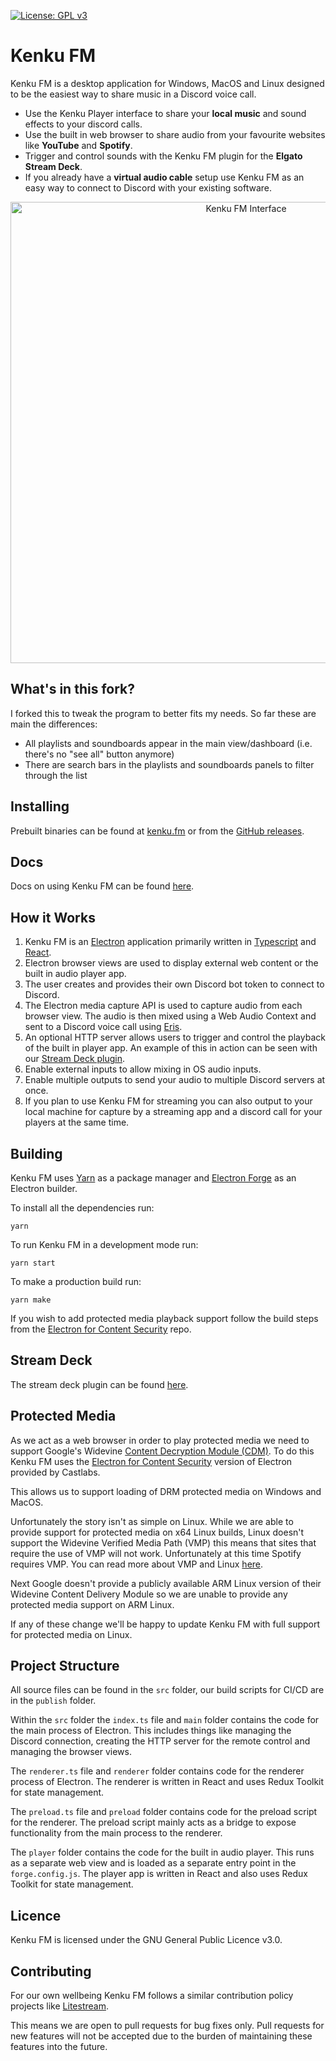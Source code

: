 [![License: GPL v3](https://img.shields.io/badge/License-GPLv3-blue.svg)](https://www.gnu.org/licenses/gpl-3.0)

# Kenku FM

Kenku FM is a desktop application for Windows, MacOS and Linux designed to be the easiest way to share music in a Discord voice call.

- Use the Kenku Player interface to share your **local music** and sound effects to your discord calls.
- Use the built in web browser to share audio from your favourite websites like **YouTube** and **Spotify**.
- Trigger and control sounds with the Kenku FM plugin for the **Elgato Stream Deck**.
- If you already have a **virtual audio cable** setup use Kenku FM as an easy way to connect to Discord with your existing software.

<p align="center">
  <img src="./docs/example.png" alt="Kenku FM Interface" width="738">
</p>

## What's in this fork?
I forked this to tweak the program to better fits my needs. So far these are main the differences:
- All playlists and soundboards appear in the main view/dashboard (i.e. there's no "see all" button anymore)
- There are search bars in the playlists and soundboards panels to filter through the list

## Installing

Prebuilt binaries can be found at [kenku.fm](https://www.kenku.fm) or from the [GitHub releases](https://github.com/owlbear-rodeo/kenku-fm/releases).

## Docs

Docs on using Kenku FM can be found [here](https://www.kenku.fm/docs).

## How it Works

1. Kenku FM is an [Electron](https://www.electronjs.org/) application primarily written in [Typescript](https://www.typescriptlang.org/) and [React](https://reactjs.org/).
2. Electron browser views are used to display external web content or the built in audio player app.
3. The user creates and provides their own Discord bot token to connect to Discord.
4. The Electron media capture API is used to capture audio from each browser view. The audio is then mixed using a Web Audio Context and sent to a Discord voice call using [Eris](https://github.com/abalabahaha/eris).
5. An optional HTTP server allows users to trigger and control the playback of the built in player app. An example of this in action can be seen with our [Stream Deck plugin](https://www.kenku.fm/docs/using-kenku-remote).
6. Enable external inputs to allow mixing in OS audio inputs.
7. Enable multiple outputs to send your audio to multiple Discord servers at once.
8. If you plan to use Kenku FM for streaming you can also output to your local machine for capture by a streaming app and a discord call for your players at the same time.

## Building

Kenku FM uses [Yarn](https://yarnpkg.com/) as a package manager and [Electron Forge](https://www.electronforge.io/) as an Electron builder.

To install all the dependencies run:

`yarn`

To run Kenku FM in a development mode run:

`yarn start`

To make a production build run:

`yarn make`

If you wish to add protected media playback support follow the build steps from the [Electron for Content Security](https://github.com/castlabs/electron-releases) repo.

## Stream Deck

The stream deck plugin can be found [here](https://github.com/owlbear-rodeo/kenku-fm-stream-deck).

## Protected Media

As we act as a web browser in order to play protected media we need to support Google's Widevine [Content Decryption Module (CDM)](https://www.widevine.com/). To do this Kenku FM uses the [Electron for Content Security](https://github.com/castlabs/electron-releases) version of Electron provided by Castlabs.

This allows us to support loading of DRM protected media on Windows and MacOS.

Unfortunately the story isn't as simple on Linux. While we are able to provide support for protected media on x64 Linux builds, Linux doesn't support the Widevine Verified Media Path (VMP) this means that sites that require the use of VMP will not work. Unfortunately at this time Spotify requires VMP. You can read more about VMP and Linux [here](https://arstechnica.com/gadgets/2020/08/hbo-max-cranks-up-the-widevine-drm-leaves-linux-users-in-the-cold/).

Next Google doesn't provide a publicly available ARM Linux version of their Widevine Content Delivery Module so we are unable to provide any protected media support on ARM Linux.

If any of these change we'll be happy to update Kenku FM with full support for protected media on Linux.

## Project Structure

All source files can be found in the `src` folder, our build scripts for CI/CD are in the `publish` folder.

Within the `src` folder the `index.ts` file and `main` folder contains the code for the main process of Electron. This includes things like managing the Discord connection, creating the HTTP server for the remote control and managing the browser views.

The `renderer.ts` file and `renderer` folder contains code for the renderer process of Electron. The renderer is written in React and uses Redux Toolkit for state management.

The `preload.ts` file and `preload` folder contains code for the preload script for the renderer. The preload script mainly acts as a bridge to expose functionality from the main process to the renderer.

The `player` folder contains the code for the built in audio player. This runs as a separate web view and is loaded as a separate entry point in the `forge.config.js`. The player app is written in React and also uses Redux Toolkit for state management.

## Licence

Kenku FM is licensed under the GNU General Public Licence v3.0.

## Contributing

For our own wellbeing Kenku FM follows a similar contribution policy projects like [Litestream](https://github.com/benbjohnson/litestream#open-source-not-open-contribution).

This means we are open to pull requests for bug fixes only. Pull requests for new features will not be accepted due to the burden of maintaining these features into the future.

